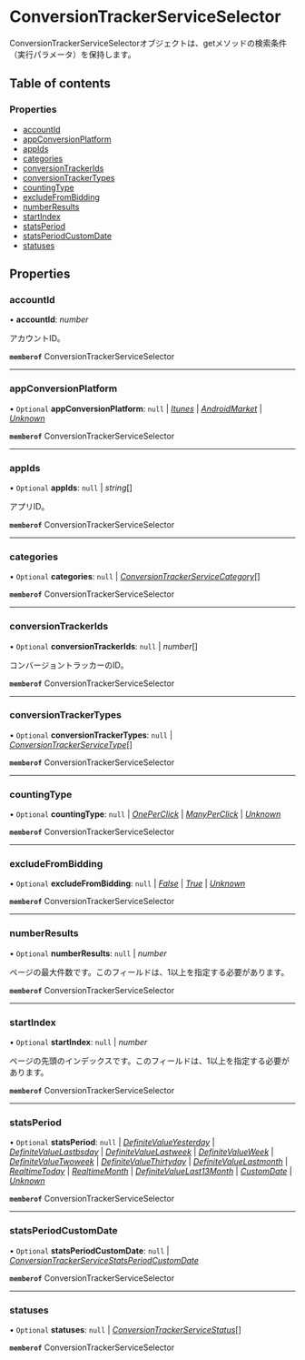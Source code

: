 # ConversionTrackerServiceSelector


<div lang=\"ja\">ConversionTrackerServiceSelectorオブジェクトは、getメソッドの検索条件（実行パラメータ）を保持します。</div> 

## Table of contents

### Properties

- [accountId](conversiontrackerserviceselector.md#accountid)
- [appConversionPlatform](conversiontrackerserviceselector.md#appconversionplatform)
- [appIds](conversiontrackerserviceselector.md#appids)
- [categories](conversiontrackerserviceselector.md#categories)
- [conversionTrackerIds](conversiontrackerserviceselector.md#conversiontrackerids)
- [conversionTrackerTypes](conversiontrackerserviceselector.md#conversiontrackertypes)
- [countingType](conversiontrackerserviceselector.md#countingtype)
- [excludeFromBidding](conversiontrackerserviceselector.md#excludefrombidding)
- [numberResults](conversiontrackerserviceselector.md#numberresults)
- [startIndex](conversiontrackerserviceselector.md#startindex)
- [statsPeriod](conversiontrackerserviceselector.md#statsperiod)
- [statsPeriodCustomDate](conversiontrackerserviceselector.md#statsperiodcustomdate)
- [statuses](conversiontrackerserviceselector.md#statuses)

## Properties

### accountId

• **accountId**: *number*

<div lang=\"ja\">アカウントID。</div> 

**`memberof`** ConversionTrackerServiceSelector

___

### appConversionPlatform

• `Optional` **appConversionPlatform**: ``null`` \| [*Itunes*](./enums/conversiontrackerserviceappconversionplatform.md#itunes) \| [*AndroidMarket*](./enums/conversiontrackerserviceappconversionplatform.md#androidmarket) \| [*Unknown*](./enums/conversiontrackerserviceappconversionplatform.md#unknown)

**`memberof`** ConversionTrackerServiceSelector

___

### appIds

• `Optional` **appIds**: ``null`` \| *string*[]

<div lang=\"ja\">アプリID。</div> 

**`memberof`** ConversionTrackerServiceSelector

___

### categories

• `Optional` **categories**: ``null`` \| [*ConversionTrackerServiceCategory*](./enums/conversiontrackerservicecategory.md)[]

**`memberof`** ConversionTrackerServiceSelector

___

### conversionTrackerIds

• `Optional` **conversionTrackerIds**: ``null`` \| *number*[]

<div lang=\"ja\">コンバージョントラッカーのID。</div> 

**`memberof`** ConversionTrackerServiceSelector

___

### conversionTrackerTypes

• `Optional` **conversionTrackerTypes**: ``null`` \| [*ConversionTrackerServiceType*](./enums/conversiontrackerservicetype.md)[]

**`memberof`** ConversionTrackerServiceSelector

___

### countingType

• `Optional` **countingType**: ``null`` \| [*OnePerClick*](./enums/conversiontrackerservicecountingtype.md#oneperclick) \| [*ManyPerClick*](./enums/conversiontrackerservicecountingtype.md#manyperclick) \| [*Unknown*](./enums/conversiontrackerservicecountingtype.md#unknown)

**`memberof`** ConversionTrackerServiceSelector

___

### excludeFromBidding

• `Optional` **excludeFromBidding**: ``null`` \| [*False*](./enums/conversiontrackerserviceexcludefrombidding.md#false) \| [*True*](./enums/conversiontrackerserviceexcludefrombidding.md#true) \| [*Unknown*](./enums/conversiontrackerserviceexcludefrombidding.md#unknown)

**`memberof`** ConversionTrackerServiceSelector

___

### numberResults

• `Optional` **numberResults**: ``null`` \| *number*

<div lang=\"ja\">ページの最大件数です。このフィールドは、1以上を指定する必要があります。</div> 

**`memberof`** ConversionTrackerServiceSelector

___

### startIndex

• `Optional` **startIndex**: ``null`` \| *number*

<div lang=\"ja\">ページの先頭のインデックスです。このフィールドは、1以上を指定する必要があります。</div> 

**`memberof`** ConversionTrackerServiceSelector

___

### statsPeriod

• `Optional` **statsPeriod**: ``null`` \| [*DefiniteValueYesterday*](./enums/conversiontrackerservicestatsperiod.md#definitevalueyesterday) \| [*DefiniteValueLastbsday*](./enums/conversiontrackerservicestatsperiod.md#definitevaluelastbsday) \| [*DefiniteValueLastweek*](./enums/conversiontrackerservicestatsperiod.md#definitevaluelastweek) \| [*DefiniteValueWeek*](./enums/conversiontrackerservicestatsperiod.md#definitevalueweek) \| [*DefiniteValueTwoweek*](./enums/conversiontrackerservicestatsperiod.md#definitevaluetwoweek) \| [*DefiniteValueThirtyday*](./enums/conversiontrackerservicestatsperiod.md#definitevaluethirtyday) \| [*DefiniteValueLastmonth*](./enums/conversiontrackerservicestatsperiod.md#definitevaluelastmonth) \| [*RealtimeToday*](./enums/conversiontrackerservicestatsperiod.md#realtimetoday) \| [*RealtimeMonth*](./enums/conversiontrackerservicestatsperiod.md#realtimemonth) \| [*DefiniteValueLast13Month*](./enums/conversiontrackerservicestatsperiod.md#definitevaluelast13month) \| [*CustomDate*](./enums/conversiontrackerservicestatsperiod.md#customdate) \| [*Unknown*](./enums/conversiontrackerservicestatsperiod.md#unknown)

**`memberof`** ConversionTrackerServiceSelector

___

### statsPeriodCustomDate

• `Optional` **statsPeriodCustomDate**: ``null`` \| [*ConversionTrackerServiceStatsPeriodCustomDate*](conversiontrackerservicestatsperiodcustomdate.md)

**`memberof`** ConversionTrackerServiceSelector

___

### statuses

• `Optional` **statuses**: ``null`` \| [*ConversionTrackerServiceStatus*](./enums/conversiontrackerservicestatus.md)[]

**`memberof`** ConversionTrackerServiceSelector
